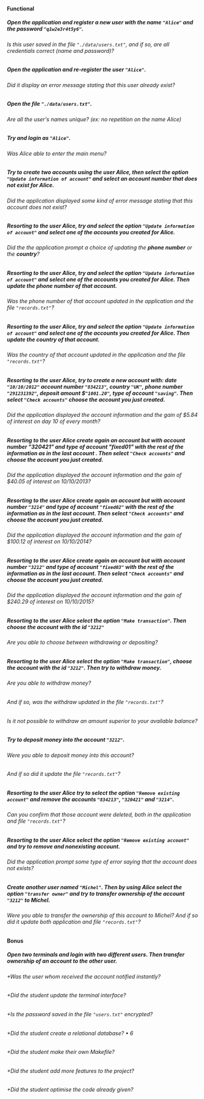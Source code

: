 #### Functional

##### Open the application and register a new user with the name `"Alice"` and the password `"q1w2e3r4t5y6"`.

###### Is this user saved in the file `"./data/users.txt"`, and if so, are all credentials correct (name and password)?

##### Open the application and re-register the user `"Alice"`.

###### Did it display an error message stating that this user already exist?

##### Open the file `"./data/users.txt"`.

###### Are all the user's names unique? (ex: no repetition on the name Alice)

##### Try and login as `"Alice"`.

###### Was Alice able to enter the main menu?

##### Try to create two accounts using the user Alice, then select the option `"Update information of account"` and select an account number that does not exist for Alice.

###### Did the application displayed some kind of error message stating that this account does not exist?

##### Resorting to the user Alice, try and select the option `"Update information of account"` and select one of the accounts you created for Alice.

###### Did the the application prompt a choice of updating the **phone number** or the **country**?

##### Resorting to the user Alice, try and select the option `"Update information of account"` and select one of the accounts you created for Alice. Then update the phone number of that account.

###### Was the phone number of that account updated in the application and the file `"records.txt"`?

##### Resorting to the user Alice, try and select the option `"Update information of account"` and select one of the accounts you created for Alice. Then update the country of that account.

###### Was the country of that account updated in the application and the file `"records.txt"`?

##### Resorting to the user Alice, try to create a new account with: date `"10/10/2012"` account number `"834213"`, country `"UK"`, phone number `"291231392"`, deposit amount $`"1001.20"`, type of account `"saving"`. Then select `"Check accounts"` choose the account you just created.

###### Did the application displayed the account information and the gain of $5.84 of interest on day 10 of every month?

##### Resorting to the user Alice create again an account but with account number "320421" and type of account "fixed01" with the rest of the information as in the last account . Then select `"Check accounts"` and choose the account you just created.

###### Did the application displayed the account information and the gain of $40.05 of interest on 10/10/2013?

##### Resorting to the user Alice create again an account but with account number `"3214"` and type of account `"fixed02"` with the rest of the information as in the last account. Then select `"Check accounts"` and choose the account you just created.

###### Did the application displayed the account information and the gain of $100.12 of interest on 10/10/2014?

##### Resorting to the user Alice create again an account but with account number `"3212"` and type of account `"fixed03"` with the rest of the information as in the last account. Then select `"Check accounts"` and choose the account you just created.

###### Did the application displayed the account information and the gain of $240.29 of interest on 10/10/2015?

##### Resorting to the user Alice select the option `"Make transaction"`. Then choose the account with the id `"3212"`

###### Are you able to choose between withdrawing or depositing?

##### Resorting to the user Alice select the option `"Make transaction"`, choose the account with the id `"3212"`. Then try to withdraw money.

###### Are you able to withdraw money?

###### And if so, was the withdraw updated in the file `"records.txt"`?

###### Is it not possible to withdraw an amount superior to your available balance?

##### Try to deposit money into the account `"3212"`.

###### Were you able to deposit money into this account?

###### And if so did it update the file `"records.txt"`?

##### Resorting to the user Alice try to select the option `"Remove existing account"` and remove the accounts `"834213"`, `"320421"` and `"3214"`.

###### Can you confirm that those account were deleted, both in the application and file `"records.txt"`?

##### Resorting to the user Alice select the option `"Remove existing account"` and try to remove and nonexisting account.

###### Did the application prompt some type of error saying that the account does not exists?

##### Create another user named `"Michel"`. Then by using Alice select the option `"transfer owner"` and try to transfer ownership of the account `"3212"` to Michel.

###### Were you able to transfer the ownership of this account to Michel? And if so did it update both application and file `"records.txt"`?

#### Bonus

#####   Open two terminals and login with two different users. Then transfer ownership of an account to the other user.

###### +Was the user whom received the account notified instantly?

###### +Did the student update the terminal interface?

###### +Is the password saved in the file `"users.txt"` encrypted?

###### +Did the student create a relational database? • 6

###### +Did the student make their own Makefile?

###### +Did the student add more features to the project?

###### +Did the student optimise the code already given?
